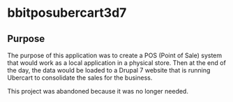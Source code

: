 # bbitposubercart3d7

## Purpose 

The purpose of this application was to create a POS (Point of Sale) system that would work 
as a local application in a physical store. Then at the end of the day, the data would be loaded
to a Drupal 7 website that is running Ubercart to consolidate the sales for the business. 

This project was abandoned because it was no longer needed.
